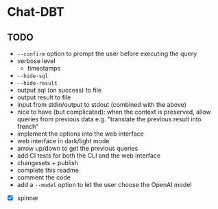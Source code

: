 # Chat-DBT

## TODO

-   `--confirm` option to prompt the user before executing the query
-   verbose level
    -   timestamps
-   `--hide-sql`
-   `--hide-result`
-   output sql (on success) to file
-   output result to file
-   input from stdin/output to stdout (combined with the above)
-   nice to have (but complicated): when the context is preserved, allow queries from previous data e.g. "translate the previous result into french"
-   implement the options into the web interface
-   web interface in dark/light mode
-   arrow up/down to get the previous queries
-   add CI tests for both the CLI and the web interface
-   changesets + publish
-   complete this readme
-   comment the code
-   add a `--model` option to let the user choose the OpenAI model
-   [x] spinner
